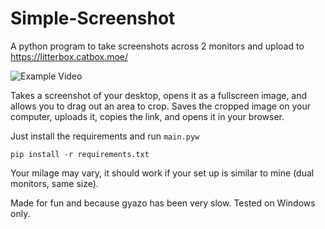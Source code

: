 # Simple-Screenshot
A python program to take screenshots across 2 monitors and upload to https://litterbox.catbox.moe/

![Example Video](https://files.catbox.moe/zdyshi.gif)


Takes a screenshot of your desktop, opens it as a fullscreen image, and allows you to drag out an area to crop. Saves the cropped image on your computer, uploads it, copies the link, and opens it in your browser.


Just install the requirements and run `main.pyw`

`pip install -r requirements.txt`

Your milage may vary, it should work if your set up is similar to mine (dual monitors, same size).

Made for fun and because gyazo has been very slow. Tested on Windows only.
